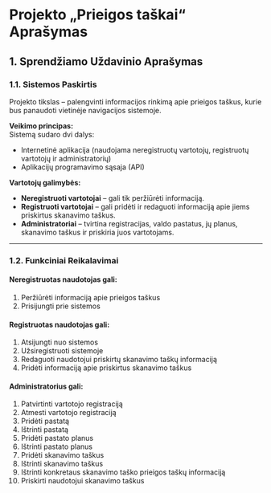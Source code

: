 # Projekto „Prieigos taškai“ Aprašymas

## 1. Sprendžiamo Uždavinio Aprašymas

### 1.1. Sistemos Paskirtis

Projekto tikslas – palengvinti informacijos rinkimą apie prieigos taškus, kurie bus panaudoti vietinėje navigacijos sistemoje.

**Veikimo principas:**  
Sistemą sudaro dvi dalys:

- Internetinė aplikacija (naudojama neregistruotų vartotojų, registruotų vartotojų ir administratorių)
- Aplikacijų programavimo sąsaja (API)

**Vartotojų galimybės:**

- **Neregistruoti vartotojai** – gali tik peržiūrėti informaciją.
- **Registruoti vartotojai** – gali pridėti ir redaguoti informaciją apie jiems priskirtus skanavimo taškus.
- **Administratoriai** – tvirtina registracijas, valdo pastatus, jų planus, skanavimo taškus ir priskiria juos vartotojams.

---

### 1.2. Funkciniai Reikalavimai

#### Neregistruotas naudotojas gali:

1. Peržiūrėti informaciją apie prieigos taškus  
2. Prisijungti prie sistemos  

#### Registruotas naudotojas gali:

1. Atsijungti nuo sistemos  
2. Užsiregistruoti sistemoje  
3. Redaguoti naudotojui priskirtų skanavimo taškų informaciją  
4. Pridėti informaciją apie priskirtus skanavimo taškus  

#### Administratorius gali:

1. Patvirtinti vartotojo registraciją  
2. Atmesti vartotojo registraciją  
3. Pridėti pastatą  
4. Ištrinti pastatą  
5. Pridėti pastato planus  
6. Ištrinti pastato planus  
7. Pridėti skanavimo taškus  
8. Ištrinti skanavimo taškus  
9. Ištrinti konkretaus skanavimo taško prieigos taškų informaciją  
10. Priskirti naudotojui skanavimo taškus
